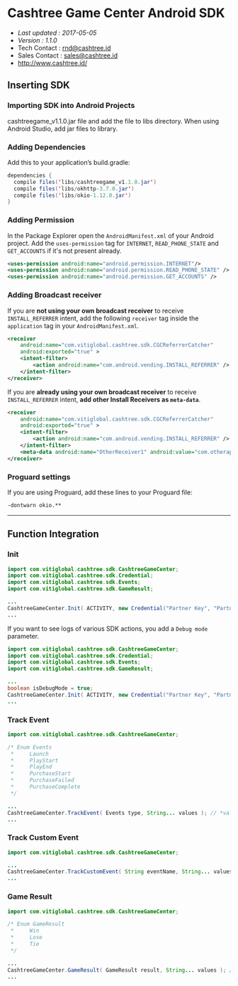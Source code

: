 # Cashtree Game Center Android SDK

- *Last updated : 2017-05-05*
- *Version : 1.1.0*
- Tech Contact : rnd@cashtree.id
- Sales Contact : sales@cashtree.id
- http://www.cashtree.id/

## Inserting SDK

### Importing SDK into Android Projects
cashtreegame_v1.1.0.jar file and add the file to libs directory. When using Android Studio, add jar files to library.

### Adding Dependencies
Add this to your application’s build.gradle:
```java
dependencies {
  compile files('libs/cashtreegame_v1.1.0.jar')
  compile files('libs/okhttp-3.7.0.jar')
  compile files('libs/okio-1.12.0.jar')
}
```

### Adding Permission
In the Package Explorer open the ```AndroidManifest.xml``` of your Android project. Add the ```uses-permission``` tag for ```INTERNET```, ```READ_PHONE_STATE``` and ```GET_ACCOUNTS``` if it's not present already.
```xml
<uses-permission android:name="android.permission.INTERNET"/>
<uses-permission android:name="android.permission.READ_PHONE_STATE" />
<uses-permission android:name="android.permission.GET_ACCOUNTS" />
```

### Adding Broadcast receiver
If you are **not using your own broadcast receiver** to receive ```INSTALL_REFERRER``` intent, add the following ```receiver``` tag inside the ```application``` tag in your ```AndroidManifest.xml```.
```xml
<receiver
    android:name="com.vitiglobal.cashtree.sdk.CGCReferrerCatcher"
    android:exported="true" >
    <intent-filter>
        <action android:name="com.android.vending.INSTALL_REFERRER" />
    </intent-filter>
</receiver>
```

If you are **already using your own broadcast receiver** to receive ```INSTALL_REFERRER``` intent, **add other Install Receivers as ```meta-data```**.
```xml
<receiver
    android:name="com.vitiglobal.cashtree.sdk.CGCReferrerCatcher"
    android:exported="true" >
    <intent-filter>
        <action android:name="com.android.vending.INSTALL_REFERRER" />
    </intent-filter>
    <meta-data android:name="OtherReceiver1" android:value="com.otherapp.sample.SampleReferrerReceiver"/>
</receiver>
```

### Proguard settings
If you are using Proguard, add these lines to your Proguard file:
```txt
-dontwarn okio.**
```

----

## Function Integration
### Init
```java
import com.vitiglobal.cashtree.sdk.CashtreeGameCenter;
import com.vitiglobal.cashtree.sdk.Credential;
import com.vitiglobal.cashtree.sdk.Events;
import com.vitiglobal.cashtree.sdk.GameResult;

...
CashtreeGameCenter.Init( ACTIVITY, new Credential("Partner Key", "Partner Secret") );
...
```

If you want to see logs of various SDK actions, you add a ```Debug mode``` parameter.
```java
import com.vitiglobal.cashtree.sdk.CashtreeGameCenter;
import com.vitiglobal.cashtree.sdk.Credential;
import com.vitiglobal.cashtree.sdk.Events;
import com.vitiglobal.cashtree.sdk.GameResult;

...
boolean isDebugMode = true;
CashtreeGameCenter.Init( ACTIVITY, new Credential("Partner Key", "Partner Secret", isDebugMode) );
...
```

### Track Event
```java
import com.vitiglobal.cashtree.sdk.CashtreeGameCenter;

/* Enum Events
 *     Launch
 *     PlayStart
 *     PlayEnd
 *     PurchaseStart
 *     PurchaseFailed
 *     PurchaseComplete
 */

...
CashtreeGameCenter.TrackEvent( Events type, String... values ); // *values* can pass up to 5 arguments.
...
```

### Track Custom Event
```java
import com.vitiglobal.cashtree.sdk.CashtreeGameCenter;

...
CashtreeGameCenter.TrackCustomEvent( String eventName, String... values ); // *values* can pass up to 5 arguments.
...
```

### Game Result
```java
import com.vitiglobal.cashtree.sdk.CashtreeGameCenter;

/* Enum GameResult
 *     Win
 *     Lose
 *     Tie
 */

...
CashtreeGameCenter.GameResult( GameResult result, String... values ); // *values* can pass up to 5 arguments.
...
```
